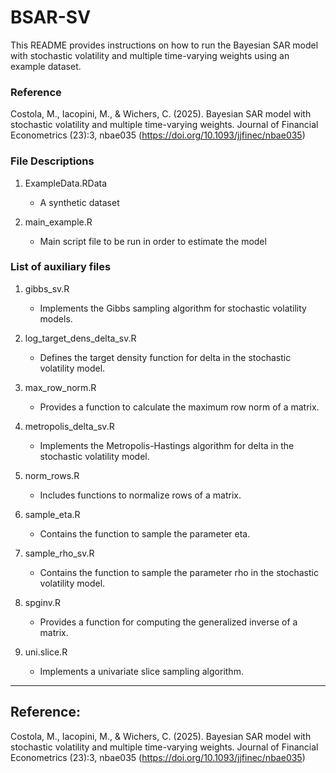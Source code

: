 # BSAR-SV

This README provides instructions on how to run the Bayesian SAR model with stochastic volatility and multiple time-varying weights using an example dataset.


### Reference

Costola, M., Iacopini, M., & Wichers, C. (2025). Bayesian SAR model with stochastic volatility and multiple time-varying weights. Journal of Financial Econometrics (23):3, nbae035 (https://doi.org/10.1093/jjfinec/nbae035)



### File Descriptions

1. ExampleData.RData
   - A synthetic dataset 

2. main_example.R
   - Main script file to be run in order to estimate the model 


### List of auxiliary files 

1. gibbs_sv.R
   - Implements the Gibbs sampling algorithm for stochastic volatility models.

2. log_target_dens_delta_sv.R
   - Defines the target density function for delta in the stochastic volatility model.

3. max_row_norm.R
   - Provides a function to calculate the maximum row norm of a matrix.

4. metropolis_delta_sv.R
   - Implements the Metropolis-Hastings algorithm for delta in the stochastic volatility model.

5. norm_rows.R
   - Includes functions to normalize rows of a matrix.

6. sample_eta.R
   - Contains the function to sample the parameter eta.

7. sample_rho_sv.R
   - Contains the function to sample the parameter rho in the stochastic volatility model.

8. spginv.R
   - Provides a function for computing the generalized inverse of a matrix.

9. uni.slice.R
   - Implements a univariate slice sampling algorithm.

-----------------------------------------------------
Reference:
-----------------------------------------------------

Costola, M., Iacopini, M., & Wichers, C. (2025). Bayesian SAR model with stochastic volatility and multiple time-varying weights. Journal of Financial Econometrics (23):3, nbae035 (https://doi.org/10.1093/jjfinec/nbae035)
